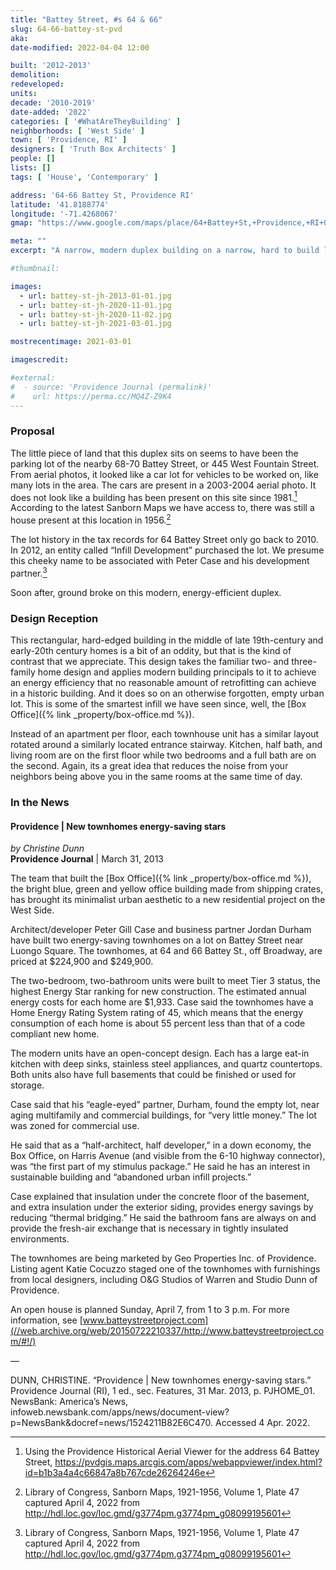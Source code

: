 ```yaml
---
title: "Battey Street, #s 64 & 66"
slug: 64-66-battey-st-pvd
aka:
date-modified: 2022-04-04 12:00

built: '2012-2013'
demolition:
redeveloped:
units:
decade: '2010-2019'
date-added: '2022'
categories: [ '#WhatAreTheyBuilding' ]
neighborhoods: [ 'West Side' ]
town: [ 'Providence, RI' ]
designers: [ 'Truth Box Architects' ]
people: []
lists: []
tags: [ 'House', 'Contemporary' ]

address: '64-66 Battey St, Providence RI'
latitude: '41.8188774'
longitude: '-71.4268067'
gmap: "https://www.google.com/maps/place/64+Battey+St,+Providence,+RI+02903/@41.8188774,-71.4268067,17z/data=!3m1!4b1!4m5!3m4!1s0x89e445747b1d8e21:0x380b7a46443dd0e3!8m2!3d41.8188734!4d-71.424618"

meta: ""
excerpt: "A narrow, modern duplex building on a narrow, hard to build lot introduces hard angles to a residential neighborhood"

#thumbnail:

images:
  - url: battey-st-jh-2013-01-01.jpg
  - url: battey-st-jh-2020-11-01.jpg
  - url: battey-st-jh-2020-11-02.jpg
  - url: battey-st-jh-2021-03-01.jpg

mostrecentimage: 2021-03-01

imagescredit:

#external:
#  - source: 'Providence Journal (permalink)'
#    url: https://perma.cc/MQ4Z-Z9K4
---
```


### Proposal

The little piece of land that this duplex sits on seems to have been the parking lot of the nearby 68-70 Battey Street, or 445 West Fountain Street. From aerial photos, it looked like a car lot for vehicles to be worked on, like many lots in the area. The cars are present in a 2003-2004 aerial photo. It does not look like a building has been present on this site since 1981.[^1] According to the latest Sanborn Maps we have access to, there was still a house present at this location in 1956.[^2]

[^1]: Using the Providence Historical Aerial Viewer for the address 64 Battey Street, https://pvdgis.maps.arcgis.com/apps/webappviewer/index.html?id=b1b3a4a4c66847a8b767cde26264246e

[^2]: Library of Congress, Sanborn Maps, 1921-1956, Volume 1, Plate 47 captured April 4, 2022 from http://hdl.loc.gov/loc.gmd/g3774pm.g3774pm_g08099195601

The lot history in the tax records for 64 Battey Street only go back to 2010. In 2012, an entity called “Infill Development” purchased the lot. We presume this cheeky name to be associated with Peter Case and his development partner.[^2] 

[^2]: Captured April 4, 2022 from https://gis.vgsi.com/ProvidenceRI/Parcel.aspx?pid=1227

Soon after, ground broke on this modern, energy-efficient duplex. 


### Design Reception

This rectangular, hard-edged building in the middle of late 19th-century and early-20th century homes is a bit of an oddity, but that is the kind of contrast that we appreciate. This design takes the familiar two- and three-family home design and applies modern building principals to it to achieve an energy efficiency that no reasonable amount of retrofitting can achieve in a historic building. And it does so on an otherwise forgotten, empty urban lot. This is some of the smartest infill we have seen since, well, the [Box Office]({% link _property/box-office.md %}). 

Instead of an apartment per floor, each townhouse unit has a similar layout rotated around a similarly located entrance stairway. Kitchen, half bath, and living room are on the first floor while two bedrooms and a full bath are on the second. Again, its a great idea that reduces the noise from your neighbors being above you in the same rooms at the same time of day. 


### In the News

#### Providence | New townhomes energy-saving stars

_by Christine Dunn_  
**Providence Journal** | March 31, 2013 

The team that built the [Box Office]({% link _property/box-office.md %}), the bright blue, green and yellow office building made from shipping crates, has brought its minimalist urban aesthetic to a new residential project on the West Side.

Architect/developer Peter Gill Case and business partner Jordan Durham have built two energy-saving townhomes on a lot on Battey Street near Luongo Square. The townhomes, at 64 and 66 Battey St., off Broadway, are priced at $224,900 and $249,900.

The two-bedroom, two-bathroom units were built to meet Tier 3 status, the highest Energy Star ranking for new construction. The estimated annual energy costs for each home are $1,933. Case said the townhomes have a Home Energy Rating System rating of 45, which means that the energy consumption of each home is about 55 percent less than that of a code compliant new home.

The modern units have an open-concept design. Each has a large eat-in kitchen with deep sinks, stainless steel appliances, and quartz countertops. Both units also have full basements that could be finished or used for storage.

Case said that his “eagle-eyed” partner, Durham, found the empty lot, near aging multifamily and commercial buildings, for “very little money.” The lot was zoned for commercial use.

He said that as a “half-architect, half developer,” in a down economy, the Box Office, on Harris Avenue (and visible from the 6-10 highway connector), was “the first part of my stimulus package.” He said he has an interest in sustainable building and “abandoned urban infill projects.”

Case explained that insulation under the concrete floor of the basement, and extra insulation under the exterior siding, provides energy savings by reducing “thermal bridging.” He said the bathroom fans are always on and provide the fresh-air exchange that is necessary in tightly insulated environments.

The townhomes are being marketed by Geo Properties Inc. of Providence. Listing agent Katie Cocuzzo staged one of the townhomes with furnishings from local designers, including O&G Studios of Warren and Studio Dunn of Providence.

An open house is planned Sunday, April 7, from 1 to 3 p.m. For more information, see [www.batteystreetproject.com](//web.archive.org/web/20150722210337/http://www.batteystreetproject.com/#!/)

—

DUNN, CHRISTINE. “Providence \| New townhomes energy-saving stars.” Providence Journal (RI), 1 ed., sec. Features, 31 Mar. 2013, p. PJHOME_01. NewsBank: America’s News, infoweb.newsbank.com/apps/news/document-view?p=NewsBank&docref=news/1524211B82E6C470. Accessed 4 Apr. 2022.

